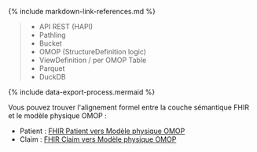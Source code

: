 {% include markdown-link-references.md %}

>* API REST (HAPI)
>* Pathling
>* Bucket 
>* OMOP (StructureDefinition logic)
>* ViewDefinition / per OMOP Table
>* Parquet
>* DuckDB

{% include data-export-process.mermaid %}

Vous pouvez trouver l'alignement formel entre la couche sémantique FHIR et le modèle physique OMOP : 

* Patient : [FHIR Patient vers Modèle physique OMOP](StructureMap-CoreFHIRPatient2OMOP.html)
* Claim : [FHIR Claim vers Modèle physique OMOP]()
